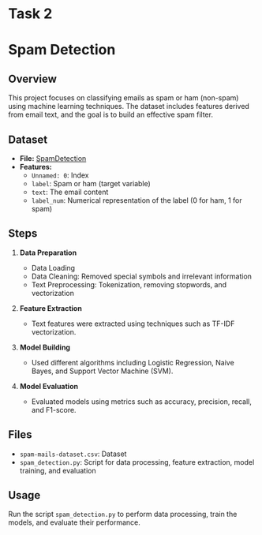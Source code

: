 # Task 2

# Spam Detection

## Overview

This project focuses on classifying emails as spam or ham (non-spam) using machine learning techniques. The dataset includes features derived from email text, and the goal is to build an effective spam filter.

## Dataset

- **File:** [SpamDetection](https://www.kaggle.com/datasets/venky73/spam-mails-dataset)
- **Features:**
  - `Unnamed: 0`: Index
  - `label`: Spam or ham (target variable)
  - `text`: The email content
  - `label_num`: Numerical representation of the label (0 for ham, 1 for spam)

## Steps

1. **Data Preparation**
   - Data Loading
   - Data Cleaning: Removed special symbols and irrelevant information
   - Text Preprocessing: Tokenization, removing stopwords, and vectorization

2. **Feature Extraction**
   - Text features were extracted using techniques such as TF-IDF vectorization.

3. **Model Building**
   - Used different algorithms including Logistic Regression, Naive Bayes, and Support Vector Machine (SVM).

4. **Model Evaluation**
   - Evaluated models using metrics such as accuracy, precision, recall, and F1-score.

## Files

- `spam-mails-dataset.csv`: Dataset
- `spam_detection.py`: Script for data processing, feature extraction, model training, and evaluation

## Usage

Run the script `spam_detection.py` to perform data processing, train the models, and evaluate their performance.

